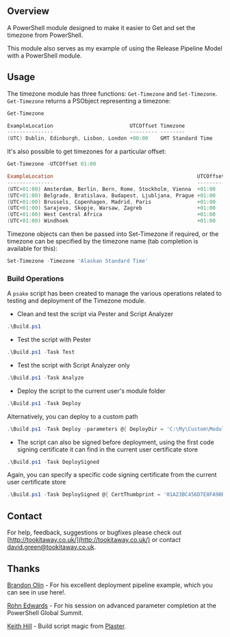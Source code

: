## Overview
A PowerShell module designed to make it easier to Get and set the timezone from PowerShell.

This module also serves as my example of using the Release Pipeline Model with a PowerShell module.

## Usage
The timezone module has three functions: ```Get-Timezone``` and ```Set-Timezone```. ```Get-Timezone``` returns a PSObject representing a timezone:

```powershell
Get-Timezone

ExampleLocation                         UTCOffset Timezone
---------------                         --------- --------
(UTC) Dublin, Edinburgh, Lisbon, London +00:00    GMT Standard Time
```

It's also possible to get timezones for a particular offset:

```powershell
Get-Timezone -UTCOffset 01:00

ExampleLocation                                               UTCOffset Timezone
---------------                                               --------- --------
(UTC+01:00) Amsterdam, Berlin, Bern, Rome, Stockholm, Vienna  +01:00    W. Europe Standard Time
(UTC+01:00) Belgrade, Bratislava, Budapest, Ljubljana, Prague +01:00    Central Europe Standard Time
(UTC+01:00) Brussels, Copenhagen, Madrid, Paris               +01:00    Romance Standard Time
(UTC+01:00) Sarajevo, Skopje, Warsaw, Zagreb                  +01:00    Central European Standard Time
(UTC+01:00) West Central Africa                               +01:00    W. Central Africa Standard Time
(UTC+01:00) Windhoek                                          +01:00    Namibia Standard Time
```

Timezone objects can then be passed into Set-Timezone if required, or the timezone can be specified by the timezone name (tab completion is available for this):

```powershell
Set-Timezone -Timezone 'Alaskan Standard Time'
```

### Build Operations
A ```psake``` script has been created to manage the various operations related to testing and deployment of the Timezone module.

* Clean and test the script via Pester and Script Analyzer  
```powershell
.\Build.ps1
```

* Test the script with Pester  
```powershell
.\Build.ps1 -Task Test
```

* Test the script with Script Analyzer only  
```powershell
.\Build.ps1 -Task Analyze
```

* Deploy the script to the current user's module folder 
```powershell
.\Build.ps1 -Task Deploy
```
Alternatively, you can deploy to a custom path 
```powershell
.\Build.ps1 -Task Deploy -parameters @{ DeployDir = 'C:\My\Custom\Module\Folder' }
```

* The script can also be signed before deployment, using the first code signing certificate it can find in the current user certificate store
```powershell
.\Build.ps1 -Task DeploySigned
```
Again, you can specify a specific code signing certificate from the current user certificate store
```powershell
.\Build.ps1 -Task DeploySigned @{ CertThumbprint = '01A23BC456D7E8FA90B1C2DE3456FA7890BC1234' }
```

## Contact
For help, feedback, suggestions or bugfixes please check out [http://tookitaway.co.uk/](http://tookitaway.co.uk/) or contact david.green@tookitaway.co.uk.

## Thanks
[Brandon Olin](https://devblackops.io) - For his excellent deployment pipeline example, which you can see in use here!.

[Rohn Edwards](https://rohnspowershellblog.wordpress.com) - For his session on advanced parameter completion at the PowerShell Global Summit.

[Keith Hill](https://rkeithhill.wordpress.com/) - Build script magic from [Plaster](https://github.com/PowerShell/Plaster).